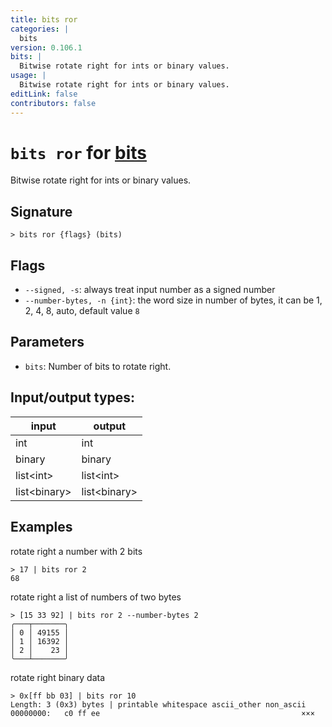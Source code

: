 ```yaml
---
title: bits ror
categories: |
  bits
version: 0.106.1
bits: |
  Bitwise rotate right for ints or binary values.
usage: |
  Bitwise rotate right for ints or binary values.
editLink: false
contributors: false
---
```

<!-- This file is automatically generated. Please edit the command in https://github.com/nushell/nushell instead. -->

# `bits ror` for [bits](/commands/categories/bits.md)

<div class='command-title'>Bitwise rotate right for ints or binary values.</div>

## Signature

```> bits ror {flags} (bits)```

## Flags

 -  `--signed, -s`: always treat input number as a signed number
 -  `--number-bytes, -n {int}`: the word size in number of bytes, it can be 1, 2, 4, 8, auto, default value `8`

## Parameters

 -  `bits`: Number of bits to rotate right.


## Input/output types:

| input        | output       |
| ------------ | ------------ |
| int          | int          |
| binary       | binary       |
| list&lt;int&gt;    | list&lt;int&gt;    |
| list&lt;binary&gt; | list&lt;binary&gt; |
## Examples

rotate right a number with 2 bits
```nu
> 17 | bits ror 2
68
```

rotate right a list of numbers of two bytes
```nu
> [15 33 92] | bits ror 2 --number-bytes 2
╭───┬───────╮
│ 0 │ 49155 │
│ 1 │ 16392 │
│ 2 │    23 │
╰───┴───────╯

```

rotate right binary data
```nu
> 0x[ff bb 03] | bits ror 10
Length: 3 (0x3) bytes | printable whitespace ascii_other non_ascii
00000000:   c0 ff ee                                             ×××

```
